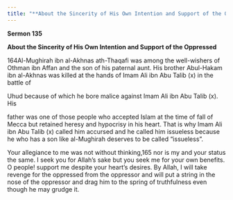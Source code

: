 ```yaml
---
title: "**About the Sincerity of His Own Intention and Support of the Oppressed**" 
---
```

**Sermon 135**

**About the Sincerity of His Own Intention and Support of the Oppressed**

164Al\-Mughirah ibn al\-Akhnas ath\-Thaqafi was among the well\-wishers of Othman ibn Affan and the son of his paternal aunt\. His brother Abul\-Hakam ibn al\-Akhnas was killed at the hands of Imam Ali ibn Abu Talib \(x\) in the battle of

Uhud because of which he bore malice against Imam Ali ibn Abu Talib \(x\)\. His

father was one of those people who accepted Islam at the time of fall of Mecca but retained heresy and hypocrisy in his heart\. That is why Imam Ali ibn Abu Talib \(x\) called him accursed and he called him issueless because he who has a son like al\-Mughirah deserves to be called “issueless”\.

<a id="page550"></a>Your allegiance to me was not without thinking,165 nor is my and your status the same\. I seek you for Allah’s sake but you seek me for your own benefits\. O people\! support me despite your heart’s desires\. By Allah, I will take revenge for the oppressed from the oppressor and will put a string in the nose of the oppressor and drag him to the spring of truthfulness even though he may grudge it\.

